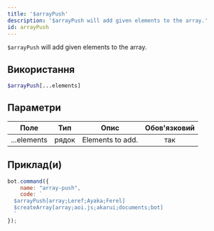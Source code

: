 ```yaml
---
title: '$arrayPush'
description: '$arrayPush will add given elements to the array.'
id: arrayPush
---
```


`$arrayPush` will add given elements to the array.

## Використання

```php
$arrayPush[...elements]
```

## Параметри

| Поле        | Тип   | Опис             | Обов'язковий |
| ----------- | ----- | ---------------- |:------------:|
| ...elements | рядок | Elements to add. |     так      |

## Приклад(и)

```javascript
bot.command({
    name: "array-push",
    code: `
  $arrayPush[array;Leref;Ayaka;Ferel]
  $createArray[array;aoi.js;akarui;documents;bot]
  `
});
```